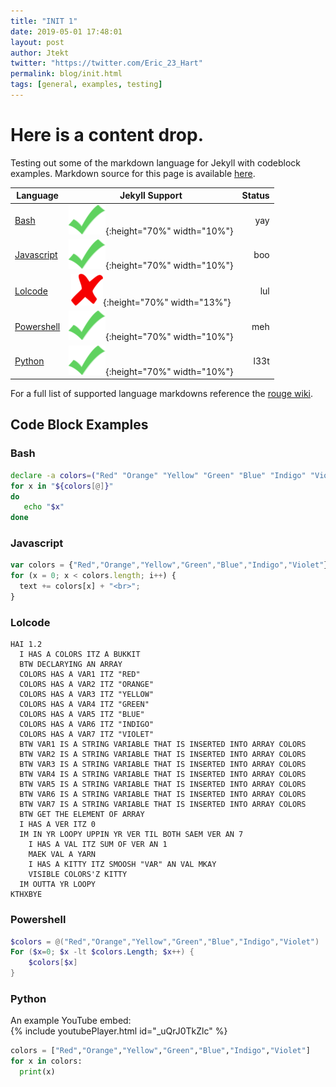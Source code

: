 ```yaml
---
title: "INIT 1"
date: 2019-05-01 17:48:01
layout: post
author: Jtekt
twitter: "https://twitter.com/Eric_23_Hart"
permalink: blog/init.html
tags: [general, examples, testing]
---
```

# Here is a content drop.

Testing out some of the markdown language for Jekyll with codeblock examples.  Markdown source for this page is available [here](https://raw.githubusercontent.com/Jtekt/dc864.github.io/master/_posts/2019-05-01-INIT-1.md).


 Language | Jekyll Support | Status
--- | :---: | ---:
[Bash](https://www.gnu.org/software/bash/manual/bash.txt) | ![check](/images/checkmark.png){:height="70%" width="10%"} | yay
<a href="https://developer.mozilla.org/en-US/docs/Web/JavaScript/Guide" target = "_blank">Javascript</a> | ![check](/images/checkmark.png){:height="70%" width="10%"} | boo
[Lolcode](https://github.com/justinmeza/lolcode-spec) | ![X](/images/crossmark.png){:height="70%" width="13%"} | lul
[Powershell](https://docs.microsoft.com/en-us/powershell/) |  ![check](/images/checkmark.png){:height="70%" width="10%"} | meh
[Python](https://docs.python.org/3/library/) | ![check](/images/checkmark.png){:height="70%" width="10%"} | l33t

For a full list of supported language markdowns reference the [rouge wiki](https://github.com/jneen/rouge/wiki/List-of-supported-languages-and-lexers).


## Code Block Examples

### Bash
```bash
declare -a colors=("Red" "Orange" "Yellow" "Green" "Blue" "Indigo" "Violet")
for x in "${colors[@]}"
do
   echo "$x"
done
```

### Javascript
```javascript
var colors = {"Red","Orange","Yellow","Green","Blue","Indigo","Violet"}; 
for (x = 0; x < colors.length; i++) { 
  text += colors[x] + "<br>";
}
```

### Lolcode
```lolcode
HAI 1.2
  I HAS A COLORS ITZ A BUKKIT
  BTW DECLARYING AN ARRAY
  COLORS HAS A VAR1 ITZ "RED"
  COLORS HAS A VAR2 ITZ "ORANGE"
  COLORS HAS A VAR3 ITZ "YELLOW"
  COLORS HAS A VAR4 ITZ "GREEN"
  COLORS HAS A VAR5 ITZ "BLUE"
  COLORS HAS A VAR6 ITZ "INDIGO"
  COLORS HAS A VAR7 ITZ "VIOLET"
  BTW VAR1 IS A STRING VARIABLE THAT IS INSERTED INTO ARRAY COLORS
  BTW VAR2 IS A STRING VARIABLE THAT IS INSERTED INTO ARRAY COLORS
  BTW VAR3 IS A STRING VARIABLE THAT IS INSERTED INTO ARRAY COLORS
  BTW VAR4 IS A STRING VARIABLE THAT IS INSERTED INTO ARRAY COLORS
  BTW VAR5 IS A STRING VARIABLE THAT IS INSERTED INTO ARRAY COLORS
  BTW VAR6 IS A STRING VARIABLE THAT IS INSERTED INTO ARRAY COLORS
  BTW VAR7 IS A STRING VARIABLE THAT IS INSERTED INTO ARRAY COLORS
  BTW GET THE ELEMENT OF ARRAY
  I HAS A VER ITZ 0
  IM IN YR LOOPY UPPIN YR VER TIL BOTH SAEM VER AN 7
    I HAS A VAL ITZ SUM OF VER AN 1
    MAEK VAL A YARN
    I HAS A KITTY ITZ SMOOSH "VAR" AN VAL MKAY
    VISIBLE COLORS'Z KITTY
  IM OUTTA YR LOOPY
KTHXBYE
```

### Powershell
```powershell
$colors = @("Red","Orange","Yellow","Green","Blue","Indigo","Violet")
For ($x=0; $x -lt $colors.Length; $x++) {
    $colors[$x]
}
```

### Python
An example YouTube embed:  
{% include youtubePlayer.html id="_uQrJ0TkZlc" %}  
```python
colors = ["Red","Orange","Yellow","Green","Blue","Indigo","Violet"]
for x in colors:
  print(x)
```





